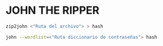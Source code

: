 # JOHN THE RIPPER
```bash 
zip2john <"Ruta del archivo"> > hash
```

```bash
john --wordlist=<"Ruta diccionario de contraseñas"> hash
```

